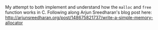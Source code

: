 My attempt to both implement and understand how the `malloc` and `free`
function works in C. Following along Arjun Sreedharan's blog post
here: http://arjunsreedharan.org/post/148675821737/write-a-simple-memory-allocator
